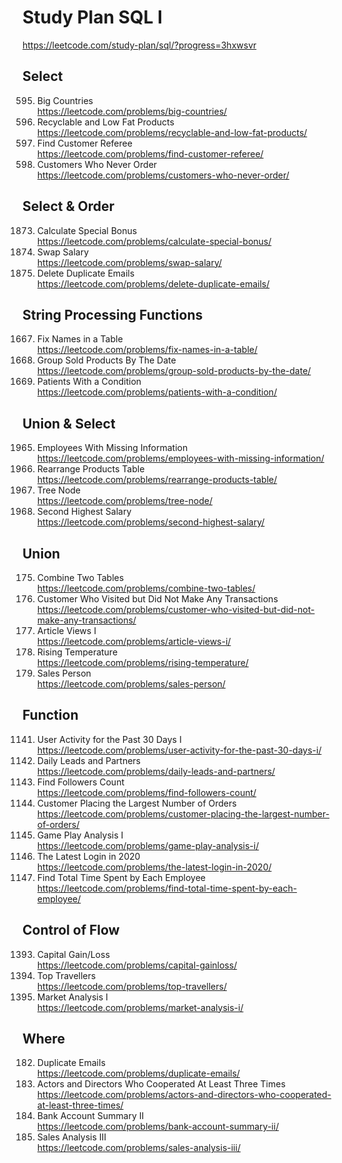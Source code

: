 # Study Plan SQL I
https://leetcode.com/study-plan/sql/?progress=3hxwsvr

## Select
595. Big Countries  
https://leetcode.com/problems/big-countries/
1757. Recyclable and Low Fat Products  
https://leetcode.com/problems/recyclable-and-low-fat-products/
584. Find Customer Referee  
https://leetcode.com/problems/find-customer-referee/
183. Customers Who Never Order  
https://leetcode.com/problems/customers-who-never-order/

## Select & Order
1873. Calculate Special Bonus  
https://leetcode.com/problems/calculate-special-bonus/
627. Swap Salary  
https://leetcode.com/problems/swap-salary/
196. Delete Duplicate Emails  
https://leetcode.com/problems/delete-duplicate-emails/

## String Processing Functions
1667. Fix Names in a Table  
https://leetcode.com/problems/fix-names-in-a-table/
1484. Group Sold Products By The Date  
https://leetcode.com/problems/group-sold-products-by-the-date/
1527. Patients With a Condition  
https://leetcode.com/problems/patients-with-a-condition/

## Union & Select
1965. Employees With Missing Information  
https://leetcode.com/problems/employees-with-missing-information/
1795. Rearrange Products Table  
https://leetcode.com/problems/rearrange-products-table/
608. Tree Node  
https://leetcode.com/problems/tree-node/
176. Second Highest Salary  
https://leetcode.com/problems/second-highest-salary/

## Union
175. Combine Two Tables  
https://leetcode.com/problems/combine-two-tables/
1581. Customer Who Visited but Did Not Make Any Transactions  
https://leetcode.com/problems/customer-who-visited-but-did-not-make-any-transactions/
1148. Article Views I  
https://leetcode.com/problems/article-views-i/
197. Rising Temperature  
https://leetcode.com/problems/rising-temperature/
607. Sales Person  
https://leetcode.com/problems/sales-person/

## Function
1141. User Activity for the Past 30 Days I  
https://leetcode.com/problems/user-activity-for-the-past-30-days-i/
1693. Daily Leads and Partners  
https://leetcode.com/problems/daily-leads-and-partners/
1729. Find Followers Count  
https://leetcode.com/problems/find-followers-count/
586. Customer Placing the Largest Number of Orders  
https://leetcode.com/problems/customer-placing-the-largest-number-of-orders/
511. Game Play Analysis I  
https://leetcode.com/problems/game-play-analysis-i/
1890. The Latest Login in 2020  
https://leetcode.com/problems/the-latest-login-in-2020/
1741. Find Total Time Spent by Each Employee  
https://leetcode.com/problems/find-total-time-spent-by-each-employee/

## Control of Flow
1393. Capital Gain/Loss  
https://leetcode.com/problems/capital-gainloss/
1407. Top Travellers  
https://leetcode.com/problems/top-travellers/
1158. Market Analysis I  
https://leetcode.com/problems/market-analysis-i/

## Where
182. Duplicate Emails  
https://leetcode.com/problems/duplicate-emails/
1050. Actors and Directors Who Cooperated At Least Three Times  
https://leetcode.com/problems/actors-and-directors-who-cooperated-at-least-three-times/
1587. Bank Account Summary II  
https://leetcode.com/problems/bank-account-summary-ii/
1084. Sales Analysis III  
https://leetcode.com/problems/sales-analysis-iii/